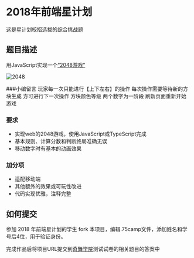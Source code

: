 # 2018年前端星计划

这是星计划校招选拔的综合挑战题

## 题目描述

用JavaScript实现一个[“2048游戏”](https://baike.so.com/doc/9204693-9537967.html)
 

![2048](http://m.qpic.cn/psb?/V10amSkx023jKm/9bkrG3.v0Pd*iPhN3szX2FhNXlpc1dMYfDmFcOqXFhs!/b/dDABAAAAAAAA&bo=1QEMAgAAAAARB.o!&rf=viewer_4)

###小编留言
玩家每一次只能进行【上下左右】的操作
每次操作需要等待新的方块生成 方可进行下一次操作
方块颜色等级 两个数字为一阶段
刷新页面重新开始游戏

### 要求

- 实现web的2048游戏，使用JavaScript或TypeScript完成
- 基本规则、计算分数和判断终局准确无误
- 移动数字时有基本的动画效果

### 加分项

- 适配移动端
- 其他额外的效果或可玩性改进
- 代码实现优雅，注释完整

## 如何提交

参加 2018 年前端星计划的学生 fork 本项目，编辑.75camp文件，添加姓名和学号后4位，用于验证身份。

完成作品后将项目URL提交到[奇舞学院](http://study.qiyun.360.cn/)测试试卷的相关题目的答案中
